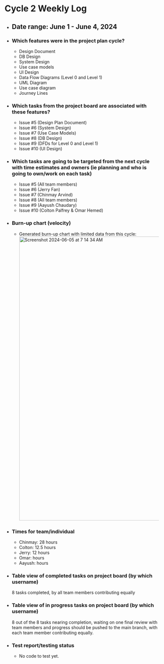 # Cycle 2 Weekly Log
- ## Date range: June 1 - June 4, 2024 
- ### Which features were in the project plan cycle?
  - Design Document
  - DB Design
  - System Design
  - Use case models
  - UI Design
  - Data Flow Diagrams (Level 0 and Level 1)
  - UML Diagram
  - Use case diagram
  - Journey Lines
- ### Which tasks from the project board are associated with these features?
  - Issue #5 (Design Plan Document)
  - Issue #6 (System Design)
  - Issue #7 (Use Case Models)
  - Issue #8 (DB Design)
  - Issue #9 (DFDs for Level 0 and Level 1)
  - Issue #10 (UI Design)
- ### Which tasks are going to be targeted from the next cycle with time estimates and owners (ie planning and who is going to own/work on each task)
  - Issue #5 (All team members)
  - Issue #6 (Jerry Fan)
  - Issue #7 (Chinmay Arvind)
  - Issue #8 (All team members)
  - Issue #9 (Aayush Chaudary)
  - Issue #10 (Colton Palfrey & Omar Hemed)
- ### Burn-up chart (velocity)
  - Generated burn-up chart with limited data from this cycle: <img width="925" alt="Screenshot 2024-06-05 at 7 14 34 AM" src="https://github.com/UBCO-COSC499-Summer-2024/team-8-capstone-team-8/assets/144177741/fe76ef51-9bed-4152-8903-e9b6f045ede1">
- ### Times for team/individual
  - Chinmay: 28 hours
  - Colton: 12.5 hours
  - Jerry: 12 hours
  - Omar:  hours
  - Aayush:  hours
- ### Table view of completed tasks on project board (by which username)
  8 tasks completed, by all team members contributing equally
- ### Table view of in progress tasks on project board (by which username)
  8 out of the 8 tasks nearing completion, waiting on one final review with team members and progress should be pushed to the main branch, with each team member contributing equally.
- ### Test report/testing status
  - No code to test yet.
